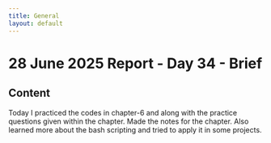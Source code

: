 ```yaml
---
title: General
layout: default
---
```


# 28 June 2025 Report - Day 34 - Brief

## Content

Today I practiced the codes in chapter-6 and along with the practice questions given within the chapter. Made the notes for the chapter. Also learned more about the bash scripting and tried to apply it in some projects. 

